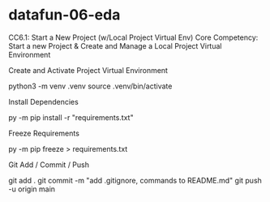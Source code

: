 # datafun-06-eda
CC6.1: Start a New Project (w/Local Project Virtual Env)
Core Competency: Start a new Project & Create and Manage a Local Project Virtual Environment

Create and Activate Project Virtual Environment

python3 -m venv .venv 
source .venv/bin/activate

Install Dependencies

py -m pip install -r "requirements.txt"

Freeze Requirements

py -m pip freeze > requirements.txt

Git Add / Commit / Push

git add . 
git commit -m "add .gitignore, commands to README.md" 
git push -u origin main